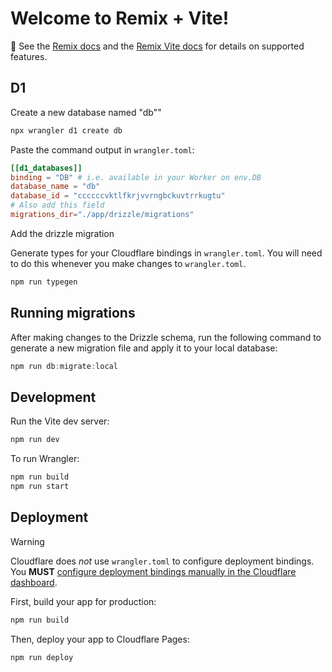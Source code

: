 # Welcome to Remix + Vite!

📖 See the [Remix docs](https://remix.run/docs) and the [Remix Vite docs](https://remix.run/docs/en/main/future/vite) for details on supported features.

## D1

Create a new database named "db""

```sh
npx wrangler d1 create db
```

Paste the command output in `wrangler.toml`:

```toml
[[d1_databases]]
binding = "DB" # i.e. available in your Worker on env.DB
database_name = "db"
database_id = "ccccccvktlfkrjvvrngbckuvtrrkugtu"
# Also add this field
migrations_dir="./app/drizzle/migrations"
```

Add the drizzle migration

Generate types for your Cloudflare bindings in `wrangler.toml`. You will need to do this whenever you make changes to `wrangler.toml`.

```sh
npm run typegen
```

## Running migrations

After making changes to the Drizzle schema, run the following command to generate a new migration file and apply it to your local database:

```ts
npm run db:migrate:local
```

## Development

Run the Vite dev server:

```sh
npm run dev
```

To run Wrangler:

```sh
npm run build
npm run start
```

## Deployment

> [!WARNING]  
> Cloudflare does _not_ use `wrangler.toml` to configure deployment bindings.
> You **MUST** [configure deployment bindings manually in the Cloudflare dashboard][bindings].

First, build your app for production:

```sh
npm run build
```

Then, deploy your app to Cloudflare Pages:

```sh
npm run deploy
```

[bindings]: https://developers.cloudflare.com/pages/functions/bindings/
